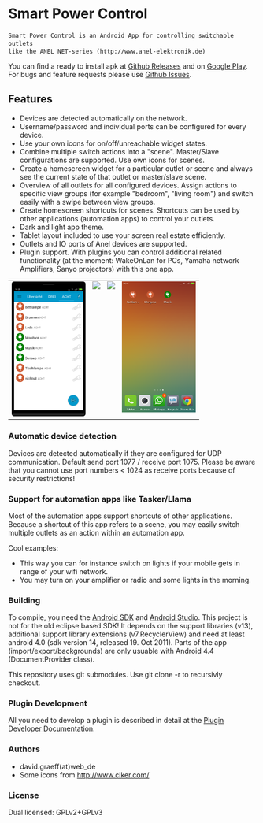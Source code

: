 # Smart Power Control
	Smart Power Control is an Android App for controlling switchable outlets
	like the ANEL NET-series (http://www.anel-elektronik.de)

You can find a ready to install apk at [Github Releases](https://github.com/davidgraeff/Android-NetPowerctrl/releases)
and on [Google Play](https://play.google.com/store/apps/details?id=oly.netpowerctrl).
For bugs and feature requests please use [Github Issues](https://github.com/davidgraeff/Android-NetPowerctrl/issues).

## Features
* Devices are detected automatically on the network.
* Username/password and individual ports can be configured for every device.
* Use your own icons for on/off/unreachable widget states.
* Combine multiple switch actions into a "scene". Master/Slave configurations are supported. Use own icons for scenes.
* Create a homescreen widget for a particular outlet or scene and always see the current state of that outlet or master/slave scene.
* Overview of all outlets for all configured devices. Assign actions to specific view groups (for example "bedroom", "living room") and switch easily with a swipe between view groups.
* Create homescreen shortcuts for scenes. Shortcuts can be used by other applications (automation apps) to control your outlets.
* Dark and light app theme.
* Tablet layout included to use your screen real estate efficiently.
* Outlets and IO ports of Anel devices are supported.
* Plugin support. With plugins you can control additional related functionality (at the moment: WakeOnLan for PCs, Yamaha network Amplifiers, Sanyo projectors) with this one app.

<table><tr valign="top">
<td><img width="150px" src="doc/outlets-v600.png" /></td>
<td><img width="150px" src="doc/devices-600.png" /></td>
<td><img width="150px" src="doc/alarms-600.png" /></td>
<td><img width="150px" src="doc/widgets-v600.png" /></td>
</tr></table>

### Automatic device detection
Devices are detected automatically if they are configured for UDP communication.
Default send port 1077 / receive port 1075. Please be aware that you cannot use port numbers < 1024 as receive ports because of security restrictions!

### Support for automation apps like Tasker/Llama
Most of the automation apps support shortcuts of other applications.
Because a shortcut of this app refers to a scene, you may easily switch multiple
outlets as an action within an automation app.

Cool examples:
* This way you can for instance switch on lights if your mobile gets in range of your wifi network.
* You may turn on your amplifier or radio and some lights in the morning.

### Building
To compile, you need the [Android SDK](http://developer.android.com/sdk)
and [Android Studio](http://developer.android.com/sdk/installing/studio.html).
This project is not for the old eclipse based SDK! It depends on the
support libraries (v13), additional support library extensions (v7.RecyclerView) and need at least android 4.0 (sdk version 14, released 19. Oct 2011). Parts of the app (import/export/backgrounds) are only usuable with Android 4.4 (DocumentProvider class).

This repository uses git submodules. Use git clone -r to recursivly checkout.

### Plugin Development
All you need to develop a plugin is described in detail at the [Plugin Developer Documentation](https://github.com/davidgraeff/Android-NetPowerctrl-Shared/wiki/Plugin-Developer-Documentation).

### Authors
* david.graeff(at)web_de
* Some icons from http://www.clker.com/

### License
Dual licensed: GPLv2+GPLv3
